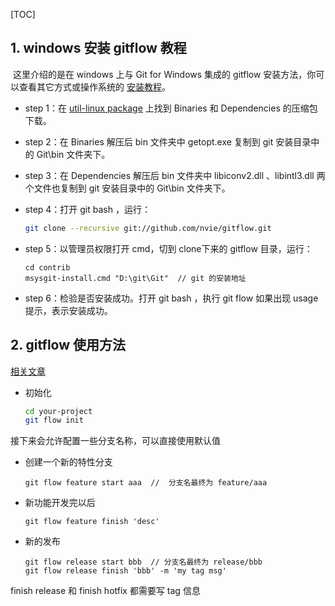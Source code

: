 [TOC]



## 1.  windows 安装 gitflow 教程

​		这里介绍的是在 windows 上与 Git for Windows 集成的 gitflow 安装方法，你可以查看其它方式或操作系统的 [安装教程](https://github.com/nvie/gitflow/wiki/Installation)。

- step 1：在 [util-linux package](http://gnuwin32.sourceforge.net/packages/util-linux-ng.htm) 上找到 Binaries  和 Dependencies 的压缩包下载。

- step 2：在 Binaries 解压后 bin 文件夹中 getopt.exe 复制到 git 安装目录中的 Git\bin 文件夹下。

- step 3：在 Dependencies 解压后 bin 文件夹中 libiconv2.dll 、libintl3.dll 两个文件也复制到 git 安装目录中的 Git\bin 文件夹下。

- step 4：打开 git bash ，运行：

  ```bash
  git clone --recursive git://github.com/nvie/gitflow.git
  ```

- step 5：以管理员权限打开 cmd，切到 clone下来的 gitflow 目录，运行：

  ```
  cd contrib 
  msysgit-install.cmd "D:\git\Git"  // git 的安装地址
  ```

- step 6：检验是否安装成功。打开 git bash ，执行 git flow 如果出现 usage 提示，表示安装成功。

## 2.  gitflow 使用方法

[相关文章](https://www.git-tower.com/learn/git/ebook/cn/command-line/advanced-topics/git-flow)

- 初始化

  ```bash
  cd your-project
  git flow init
  ```

接下来会允许配置一些分支名称，可以直接使用默认值

- 创建一个新的特性分支

  ```
  git flow feature start aaa  //  分支名最终为 feature/aaa
  ```

  

- 新功能开发完以后

  ```
  git flow feature finish 'desc'
  ```

  


- 新的发布

  ```
  git flow release start bbb  // 分支名最终为 release/bbb
  git flow release finish 'bbb' -m 'my tag msg'
  ```

  



finish release 和 finish hotfix 都需要写 tag 信息